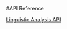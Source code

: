 <!--
NavPath: Linguistic Analysis API
LinkLabel: API Reference
Url: Linguistic-Analysis-API/documentation/APIReference
Weight: 80Enter file contents here
-->

#API Reference

[Linguistic Analysis API](https://westus.dev.cognitive.microsoft.com/docs/services/56ea598f778daf01942505ff/) 
